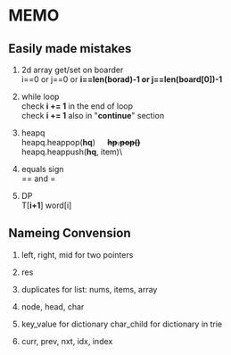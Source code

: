 # MEMO

## Easily made mistakes

1. 2d array get/set on boarder \
   i==0 or j==0 or __i==len(borad)-1 or j==len(board[0])-1__

2. while loop\
   check __i += 1__ in the end of loop\
   check __i += 1__ also in "__continue__" section

3. heapq\
   heapq.heappop(__hq__)  &emsp;  ~~__hp.pop()__~~ \
   heapq.heappush(__hq__, item)\
   
4. equals sign\
   ==  and = 

5. DP\
   T\[__i+1__]  word[i]


## Nameing Convension

1. left, right, mid for two pointers

2. res

3. duplicates for list: nums, items, array

4. node, head, char

3. key_value for dictionary
   char_child for dictionary in trie

6. curr, prev, nxt, idx, index